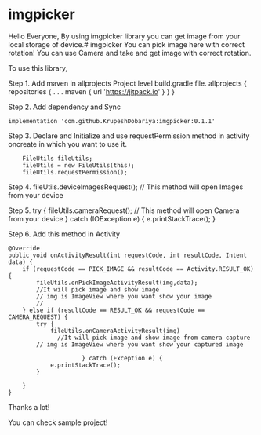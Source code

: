 # imgpicker

Hello Everyone,
By using imgpicker library you can get image from your local storage of device.# imgpicker
You can pick image here with correct rotation!
You can use Camera and take and get image with correct rotation.


To use this library,

Step 1.  Add maven in allprojects Project level build.gradle file.
allprojects {
    repositories {
    .
    .
    .
    maven { url 'https://jitpack.io' }
    }
}

Step 2.  Add dependency and Sync

    implementation 'com.github.KrupeshDobariya:imgpicker:0.1.1'


Step 3. Declare and Initialize and use requestPermission method in activity oncreate in which you want to use it.


 
        FileUtils fileUtils;
        fileUtils = new FileUtils(this);
        fileUtils.requestPermission();

Step 4.
  fileUtils.deviceImagesRequest();  // This method will open Images from your device
      
Step 5.
        try {
            fileUtils.cameraRequest();  // This method will open Camera from your device
            } catch (IOException e) {
               e.printStackTrace();
            }
            
            
            
Step 6. Add this method in Activity


    @Override
    public void onActivityResult(int requestCode, int resultCode, Intent data) {
        if (requestCode == PICK_IMAGE && resultCode == Activity.RESULT_OK) {
            fileUtils.onPickImageActivityResult(img,data);   
            //It will pick image and show image
            // img is ImageView where you want show your image
            //
        } else if (resultCode == RESULT_OK && requestCode == CAMERA_REQUEST) {
            try {
                fileUtils.onCameraActivityResult(img)
                  //It will pick image and show image from camera capture
            // img is ImageView where you want show your captured image
           
                         } catch (Exception e) {
                e.printStackTrace();
            }

        }
    }


Thanks a lot!

You can check sample project!




            
      
      
      
      













